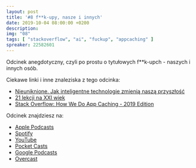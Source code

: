 ```yaml
---
layout: post
title: '#8 f**k-upy, nasze i innych'
date: 2019-10-04 08:00:00 +0200
description: 
img: "08"
tags: [ "stackoverflow", "ai", "fuckup", "appcaching" ] 
spreaker: 22582601
---
```

Odcinek anegdotyczny, czyli po prostu o tytułowych f**k-upch - naszych i innych osób.

Ciekawe linki i inne znaleziska z tego odcinka:

- [Nieuniknione. Jak inteligentne technologie zmienią naszą przyszłość](http://lubimyczytac.pl/ksiazka/4806293/nieuniknione-jak-inteligentne-technologie-zmienia-nasza-przyszlosc)
- [21 lekcji na XXI wiek](http://lubimyczytac.pl/ksiazka/4858281/21-lekcji-na-xxi-wiek)
- [Stack Overflow: How We Do App Caching - 2019 Edition](https://nickcraver.com/blog/2019/08/06/stack-overflow-how-we-do-app-caching/)

Odcinek znajdziesz na:

- [Apple Podcasts](https://podcasts.apple.com/pl/podcast/f-k-upy-nasze-i-innych/id1477067604?i=1000452234351&l=pl)
- [Spotify](https://open.spotify.com/episode/3fHCc3M41UbM23DIJt0fvc)
- [YouTube](https://youtu.be/2Yt3-9lT7Hw)
- [Pocket Casts](https://pca.st/16k1)
- [Google Podcasts](https://podcasts.google.com/?feed=aHR0cHM6Ly9hbmNob3IuZm0vcy84NzIwMTBjL3BvZGNhc3QvcnNz&episode=MzVlZWFhN2MtNDFlNC03MjgyLTZiOGUtMmYxZjZmMjI5YzZl)
- [Overcast](https://overcast.fm/+TnubFzBtc)
